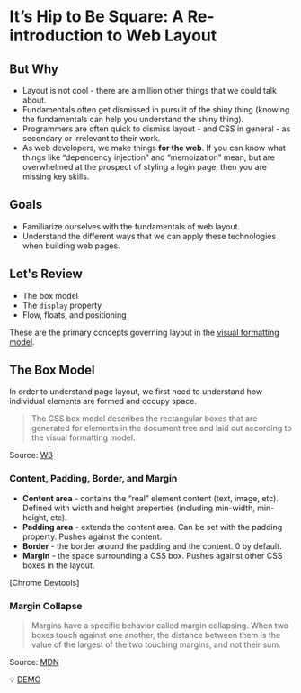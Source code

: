 # It’s Hip to Be Square: A Re-introduction to Web Layout 

## But Why
* Layout is not cool - there are a million other things that we could talk about. 
* Fundamentals often get dismissed in pursuit of the shiny thing (knowing the fundamentals can help you understand the shiny thing).
* Programmers are often quick to dismiss layout - and CSS in general - as secondary or irrelevant to their work. 
* As web developers, we make things **for the web**. If you can know what things like “dependency injection” and “memoization” mean, but are overwhelmed at the prospect of styling a login page, then you are missing key skills. 

## Goals
* Familiarize ourselves with the fundamentals of web layout. 
* Understand the different ways that we can apply these technologies when building web pages.

## Let's Review
* The box model
* The `display` property
* Flow, floats, and positioning

These are the primary concepts governing layout in the [visual formatting model](https://www.w3.org/TR/CSS21/visuren.html#visual-model-intro). 

## The Box Model
In order to understand page layout, we first need to understand how individual elements are formed and occupy space.

> The CSS box model describes the rectangular boxes that are generated for elements in the document tree and laid out according to the visual formatting model. 

Source: [W3](https://www.w3.org/TR/CSS2/box.html)

### Content, Padding, Border, and Margin
* **Content area** - contains the “real” element content (text, image, etc). Defined with width and height properties (including min-width, min-height, etc). 
* **Padding area** - extends the content area. Can be set with the padding property. Pushes against the content. 
* **Border** - the border around the padding and the content. 0 by default. 
* **Margin** - the space surrounding a CSS box. Pushes against other CSS boxes in the layout.

[Chrome Devtools]

### Margin Collapse

>Margins have a specific behavior called margin collapsing. When two boxes touch against one another, the distance between them is the value of the largest of the two touching margins, and not their sum.

Source: [MDN](https://developer.mozilla.org/en-US/docs/Learn/CSS/Introduction_to_CSS/Box_model)

:bulb: [DEMO](https://codepen.io/soluhmin/pen/ReGqdw)


